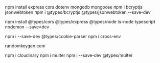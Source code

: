 npm install express cors dotenv mongodb mongoose
пpm i bcryptjs jsonwebtoken
пpm i @types/bcryptjs @types/jsonwebtoken --save-dev

npm install @types/cors @types/express @types/node ts-node typescript nodemon --save=dev

npm i --save-dev @types/cookie-parser
npm i cross-env

randomkeygen.com

npm i cloudinary
npm i multer
npm i --save-dev @types/multer

